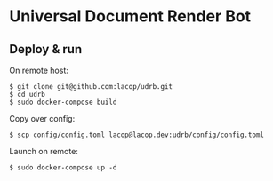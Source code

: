 # Universal Document Render Bot

## Deploy & run

On remote host:
```
$ git clone git@github.com:lacop/udrb.git
$ cd udrb
$ sudo docker-compose build
```

Copy over config:
```
$ scp config/config.toml lacop@lacop.dev:udrb/config/config.toml
```

Launch on remote:
```
$ sudo docker-compose up -d
```
